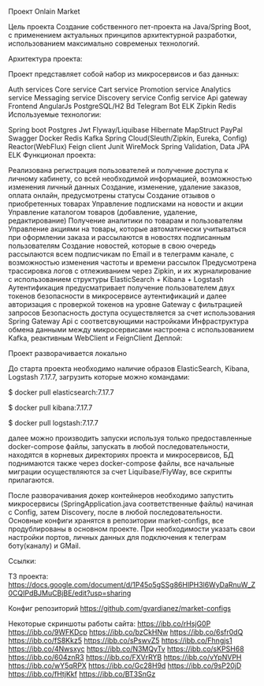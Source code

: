 Проект Onlain Market

Цель проекта Создание собственного пет-проекта на Java/Spring Boot, с применением актуальных принципов архитектурной разработки, использованием максимально современых технологий.

Архитектура проекта:

Проект представляет собой набор из микросервисов и баз данных:

Auth services
Core service
Cart service
Promotion service
Analytics service
Messaging service
Discovery service
Config service
Api gateway
Frontend AngularJs
PostgreSQL/H2 Bd
Telegram Bot
ELK
Zipkin
Redis
Используемые технологии:

Spring boot
Postgres
Jwt
Flyway/Liquibase
Hibernate
MapStruct
PayPal
Swagger
Docker
Redis
Kafka
Spring Cloud(Sleuth/Zipkin, Eureka, Config)
Reactor(WebFlux)
Feign client
Junit
WireMock
Spring Validation, Data JPA
ELK
Функционал проекта:

Реализована регистрация пользователей и получение доступа к личному кабинету, со всей необходимой информацией, возможностью изменения личный данных
Создание, изменение, удаление заказов, оплата онлайн, предусмотрены статусы
Создание отзывов о приобретенных товарах
Управление подписками на новости и акции
Управление каталогом товаров (добавление, удаление, редактирование)
Получение аналитики по товарам и пользователям
Управление акциями на товары, которые автоматически учитываться при оформлении заказа и рассылаются в новостях подписанным пользователям
Создание новостей, которые в свою очередь рассылаются всем подписчикам по Email и в телеграмм канале, с возможностью изменения частоты и времени рассылок
Предусмотрена трассировка логов c отлеживанием через Zipkin, и их журналирование с использованием структуры ElasticSearch + Kibana + Logstash
Аутентификация предусматривает получение пользователем двух токенов безопасности в микросервисе аутентификаций и далее авторизация с проверкой токенов на уровне Gateway с фильтрацией запросов
Безопасность доступа осуществляется за счет использования Spring Gateway Api с соответсвующими настройками
Инфраструктура обмена данными между микросервисами настроена с использованием Kafka, реактивным WebClient и FeignClient
Деплой:

Проект разворачивается локально

До старта проекта необходимо наличие образов ElasticSearch, Kibana, Logstash 7.17.7, загрузить которые можно командами:

$ docker pull elasticsearch:7.17.7

$ docker pull kibana:7.17.7

$ docker pull logstash:7.17.7

далее можно производить запуски используя только предоставленные docker-compose файлы, запускать в любой последовательности, находятся в корневых директориях проекта и микросервисов, БД поднимаются также через docker-compose файлы, все начальные миграции осуществляются за счет Liquibase/FlyWay, все скрипты прилагаются.

После разворачивания докер контейнеров необходимо запустить микросервисы (SpringApplication.java соответственные файлы) начиная с Config, затем Discovery, после в любой последовательности. Основные конфиги хранятся в репозитории market-configs, все продублированы в основном проекте. При необходимости указать свои настройки портов, личных данных для подключения к телеграм боту(каналу) и GMail.

Ссылки:

ТЗ проекта: https://docs.google.com/document/d/1P45o5gSSg86HlPH3l6WyDaRnuW_Z0CQIPdBJMuCBjBE/edit?usp=sharing

Конфиг репозиторий https://github.com/gvardianez/market-configs

Некоторые скриншоты работы сайта: https://ibb.co/rHsjG0P https://ibb.co/9WFKDcp https://ibb.co/bzCkHNw https://ibb.co/6sfr0dQ https://ibb.co/fS8Kkz5 https://ibb.co/sPswvZ5 https://ibb.co/Fhngjs1 https://ibb.co/4Nwsxyc https://ibb.co/N3MQyTv https://ibb.co/sKPSH68 https://ibb.co/604znR3 https://ibb.co/FXVrRYB https://ibb.co/vYpNVPH https://ibb.co/wY5qRPX https://ibb.co/Gc28H9d https://ibb.co/9sP20jD https://ibb.co/fHtjKkf https://ibb.co/BT3SnGz
